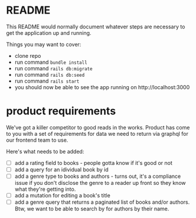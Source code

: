 # README

This README would normally document whatever steps are necessary to get the
application up and running.

Things you may want to cover:

* clone repo
* run command `bundle install`
* run command `rails db:migrate`
* run command `rails db:seed`
* run command `rails start`
* you should now be able to see the app running on http://localhost:3000

# product requirements
We've got a killer competitor to good reads in the works. Product has come to you with a set of requirements for data we need to return via graphql for our frontend team to use.

Here's what needs to be added:
* [ ] add a rating field to books - people gotta know if it's good or not
* [ ] add a query for an idividual book by id
* [ ] add a genre type to books and authors - turns out, it's a compliance issue if you don't disclose the genre to a reader up front so they know what they're getting into.
* [ ] add a mutation for editing a book's title
* [ ] add a genre query that returns a paginated list of books and/or authors. Btw, we want to be able to search by for authors by their name.
